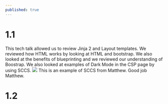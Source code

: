 ```yaml
---
published: true
---
```

# 1.1
This tech talk allowed us to review Jinja 2 and Layout templates. We reviewed how HTML works by looking at HTML and bootstrap. We also looked at the benefits of blueprinting and we reviewed our understanding of Boostrap. We also looked at examples of Dark Mode in the CSP page by using SCCS.
![]({{site.baseurl}}/https://media.discordapp.net/attachments/788567185072455681/930181382007824394/unknown.png?width=458&height=406)
This is an example of SCCS from Matthew. Good job Matthew. 
# 1.2
